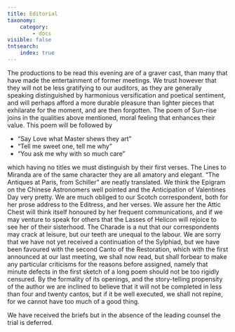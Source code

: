 ```yaml
---
title: Editorial
taxonomy:
    category:
        - docs
visible: false
tntsearch:
    index: true
---
```


The productions to be read this evening are of a graver cast, than many that have made the entertainment of former meetings. We trust however that they will not be less gratifying to our auditors, as they are generally speaking distinguished by harmonious versification and poetical sentiment, and will perhaps afford a more durable pleasure than lighter pieces that exhilarate for the moment, and are then forgotten. The poem of Sun-rise joins in the qualities above mentioned, moral feeling that enhances their value. This poem will be followed by

* “Say Love what Master shews they art”
* “Tell me sweet one, tell me why”
* “You ask me why with so much care”

which having no titles we must distinguish by their first verses. The Lines to Miranda are of the same character they are all amatory and elegant. “The Antiques at Paris, from Schiller” are neatly translated. We think the Epigram on the Chinese Astronomers well pointed and the Anticipation of Valentines Day very pretty. We are much obliged to our Scotch correspondent, both for her prose address to the Editress, and her verses. We assure her the Attic Chest will think itself honoured by her frequent communications, and if we may venture to speak for others that the Lasses of Helicon will rejoice to see her of their sisterhood. The Charade is a nut that our correspondents may crack at leisure, but our teeth are unequal to the labour. We are sorry that we have not yet received a continuation of the Sylphiad, but we have been favoured with the second Canto of the Restoration, which with the first announced at our last meeting, we shall now read, but shall forbear to make any particular criticisms for the reasons before assigned, namely that minute defects in the first sketch of a long poem should not be too rigidly censured. By the formality of its openings, and the story-telling propensity of the author we are inclined to believe that it will not be completed in less than four and twenty cantos, but if it be well executed, we shall not repine, for we cannot have too much of a good thing.

We have received the briefs but in the absence of the leading counsel the trial is deferred.